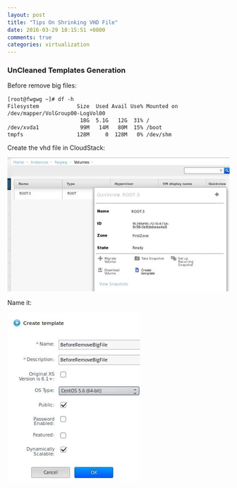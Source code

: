 ```yaml
---
layout: post
title: "Tips On Shrinking VHD File"
date: 2016-03-29 18:15:51 +0800
comments: true
categories: virtualization
---
```

### UnCleaned Templates Generation
Before remove big files:   

```
[root@fwgwg ~]# df -h
Filesystem            Size  Used Avail Use% Mounted on
/dev/mapper/VolGroup00-LogVol00
                       18G  5.1G   12G  31% /
/dev/xvda1             99M   14M   80M  15% /boot
tmpfs                 128M     0  128M   0% /dev/shm
```
Create the vhd file in CloudStack:    

![source/images/2016_03_29_18_17_10_634x380.jpg](source/images/2016_03_29_18_17_10_634x380.jpg)    

Name it:   

![source/images/2016_03_29_18_17_55_301x382.jpg](source/images/2016_03_29_18_17_55_301x382.jpg)    

